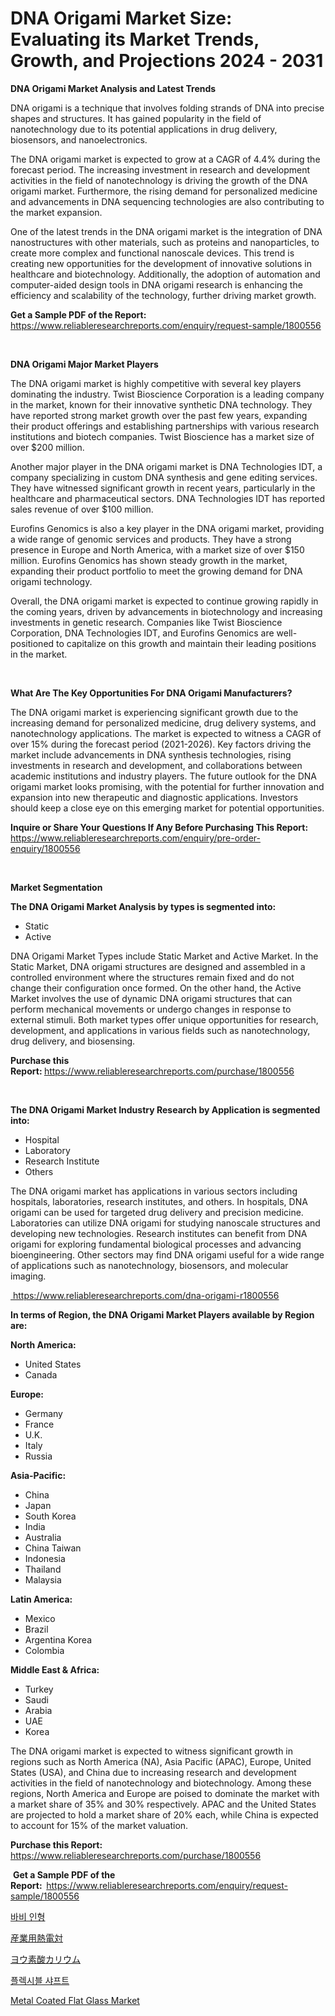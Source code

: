 <p><h1>DNA Origami Market Size: Evaluating its Market Trends, Growth, and Projections 2024 - 2031</h1></p><p><strong>DNA Origami Market Analysis and Latest Trends</strong></p>
<p><p>DNA origami is a technique that involves folding strands of DNA into precise shapes and structures. It has gained popularity in the field of nanotechnology due to its potential applications in drug delivery, biosensors, and nanoelectronics.</p><p>The DNA origami market is expected to grow at a CAGR of 4.4% during the forecast period. The increasing investment in research and development activities in the field of nanotechnology is driving the growth of the DNA origami market. Furthermore, the rising demand for personalized medicine and advancements in DNA sequencing technologies are also contributing to the market expansion.</p><p>One of the latest trends in the DNA origami market is the integration of DNA nanostructures with other materials, such as proteins and nanoparticles, to create more complex and functional nanoscale devices. This trend is creating new opportunities for the development of innovative solutions in healthcare and biotechnology. Additionally, the adoption of automation and computer-aided design tools in DNA origami research is enhancing the efficiency and scalability of the technology, further driving market growth.</p></p>
<p><strong>Get a Sample PDF of the Report:&nbsp;</strong> <a href="https://www.reliableresearchreports.com/enquiry/request-sample/1800556">https://www.reliableresearchreports.com/enquiry/request-sample/1800556</a></p>
<p>&nbsp;</p>
<p><strong>DNA Origami Major Market Players</strong></p>
<p><p>The DNA origami market is highly competitive with several key players dominating the industry. Twist Bioscience Corporation is a leading company in the market, known for their innovative synthetic DNA technology. They have reported strong market growth over the past few years, expanding their product offerings and establishing partnerships with various research institutions and biotech companies. Twist Bioscience has a market size of over $200 million.</p><p>Another major player in the DNA origami market is DNA Technologies IDT, a company specializing in custom DNA synthesis and gene editing services. They have witnessed significant growth in recent years, particularly in the healthcare and pharmaceutical sectors. DNA Technologies IDT has reported sales revenue of over $100 million.</p><p>Eurofins Genomics is also a key player in the DNA origami market, providing a wide range of genomic services and products. They have a strong presence in Europe and North America, with a market size of over $150 million. Eurofins Genomics has shown steady growth in the market, expanding their product portfolio to meet the growing demand for DNA origami technology.</p><p>Overall, the DNA origami market is expected to continue growing rapidly in the coming years, driven by advancements in biotechnology and increasing investments in genetic research. Companies like Twist Bioscience Corporation, DNA Technologies IDT, and Eurofins Genomics are well-positioned to capitalize on this growth and maintain their leading positions in the market.</p></p>
<p>&nbsp;</p>
<p><strong>What Are The Key Opportunities For DNA Origami Manufacturers?</strong></p>
<p><p>The DNA origami market is experiencing significant growth due to the increasing demand for personalized medicine, drug delivery systems, and nanotechnology applications. The market is expected to witness a CAGR of over 15% during the forecast period (2021-2026). Key factors driving the market include advancements in DNA synthesis technologies, rising investments in research and development, and collaborations between academic institutions and industry players. The future outlook for the DNA origami market looks promising, with the potential for further innovation and expansion into new therapeutic and diagnostic applications. Investors should keep a close eye on this emerging market for potential opportunities.</p></p>
<p><strong>Inquire or Share Your Questions If Any Before Purchasing This Report:</strong> <a href="https://www.reliableresearchreports.com/enquiry/pre-order-enquiry/1800556">https://www.reliableresearchreports.com/enquiry/pre-order-enquiry/1800556</a></p>
<p>&nbsp;</p>
<p><strong>Market Segmentation</strong></p>
<p><strong>The DNA Origami Market Analysis by types is segmented into:</strong></p>
<p><ul><li>Static</li><li>Active</li></ul></p>
<p><p>DNA Origami Market Types include Static Market and Active Market. In the Static Market, DNA origami structures are designed and assembled in a controlled environment where the structures remain fixed and do not change their configuration once formed. On the other hand, the Active Market involves the use of dynamic DNA origami structures that can perform mechanical movements or undergo changes in response to external stimuli. Both market types offer unique opportunities for research, development, and applications in various fields such as nanotechnology, drug delivery, and biosensing.</p></p>
<p><strong>Purchase this Report:&nbsp;</strong><a href="https://www.reliableresearchreports.com/purchase/1800556">https://www.reliableresearchreports.com/purchase/1800556</a></p>
<p>&nbsp;</p>
<p><strong>The DNA Origami Market Industry Research by Application is segmented into:</strong></p>
<p><ul><li>Hospital</li><li>Laboratory</li><li>Research Institute</li><li>Others</li></ul></p>
<p><p>The DNA origami market has applications in various sectors including hospitals, laboratories, research institutes, and others. In hospitals, DNA origami can be used for targeted drug delivery and precision medicine. Laboratories can utilize DNA origami for studying nanoscale structures and developing new technologies. Research institutes can benefit from DNA origami for exploring fundamental biological processes and advancing bioengineering. Other sectors may find DNA origami useful for a wide range of applications such as nanotechnology, biosensors, and molecular imaging.</p></p>
<p><a href="https://www.reliableresearchreports.com/dna-origami-r1800556">&nbsp;https://www.reliableresearchreports.com/dna-origami-r1800556</a></p>
<p><strong>In terms of Region, the DNA Origami Market Players available by Region are:</strong></p>
<p>
    <p> <strong> North America: </strong>
        <ul>
            <li>United States</li>
            <li>Canada</li>
        </ul>
        </p> 
    <p> <strong> Europe: </strong>
        <ul>
            <li>Germany</li>
            <li>France</li>
            <li>U.K.</li>
            <li>Italy</li>
            <li>Russia</li>
        </ul>
        </p> 
    <p> <strong> Asia-Pacific: </strong>
        <ul>
            <li>China</li>
            <li>Japan</li>
            <li>South Korea</li>
            <li>India</li>
            <li>Australia</li>
            <li>China Taiwan</li>
            <li>Indonesia</li>
            <li>Thailand</li>
            <li>Malaysia</li>
        </ul>
        </p> 
    <p> <strong> Latin America: </strong>
        <ul>
            <li>Mexico</li>
            <li>Brazil</li>
            <li>Argentina Korea</li>
            <li>Colombia</li>
        </ul>
        </p> 
    <p> <strong> Middle East & Africa: </strong>
        <ul>
            <li>Turkey</li>
            <li>Saudi</li>
            <li>Arabia</li>
            <li>UAE</li>
            <li>Korea</li>
        </ul>
    </p>
    </p>
<p><p>The DNA origami market is expected to witness significant growth in regions such as North America (NA), Asia Pacific (APAC), Europe, United States (USA), and China due to increasing research and development activities in the field of nanotechnology and biotechnology. Among these regions, North America and Europe are poised to dominate the market with a market share of 35% and 30% respectively. APAC and the United States are projected to hold a market share of 20% each, while China is expected to account for 15% of the market valuation.</p></p>
<p><strong>Purchase this Report: </strong><a href="https://www.reliableresearchreports.com/purchase/1800556">https://www.reliableresearchreports.com/purchase/1800556</a></p>
<p>&nbsp;<strong>Get a Sample PDF of the Report:&nbsp;&nbsp;</strong><a href="https://www.reliableresearchreports.com/enquiry/request-sample/1800556">https://www.reliableresearchreports.com/enquiry/request-sample/1800556</a></p>
<p><strong></strong></p>
<p><p><a href="https://github.com/TimmyMann6767/Market-Research-Report-List-1/blob/main/514640542748.md">바비 인형</a></p><p><a href="https://medium.com/@alletty768546/%E7%94%A3%E6%A5%AD%E7%94%A8%E7%86%B1%E9%9B%BB%E5%AF%BE%E5%B8%82%E5%A0%B4%E3%81%AF-%E5%B8%82%E5%A0%B4%E3%82%B7%E3%82%A7%E3%82%A2-%E5%B8%82%E5%A0%B4%E3%83%88%E3%83%AC%E3%83%B3%E3%83%89-%E3%81%8A%E3%82%88%E3%81%B3%E5%B8%82%E5%A0%B4%E6%88%90%E9%95%B7%E3%81%AB%E9%96%A2%E3%81%99%E3%82%8B%E6%83%85%E5%A0%B1%E3%82%92%E6%8F%90%E4%BE%9B%E3%81%97%E3%81%BE%E3%81%99-fdc640524813">産業用熱電対</a></p><p><a href="https://github.com/bucuel854722/Market-Research-Report-List-1/blob/main/632146746882.md">ヨウ素酸カリウム</a></p><p><a href="https://medium.com/@hilmi-2a/%EC%9C%A0%EC%97%B0%EC%B6%95-%EC%8B%9C%EC%9E%A5-%EB%B6%84%EC%84%9D-%EB%B0%8F-%ED%81%AC%EA%B8%B0-%EC%98%88%EC%B8%A1%EC%9D%80-2024%EB%85%84%EB%B6%80%ED%84%B0-2031%EB%85%84%EA%B9%8C%EC%A7%80-%EA%B8%B0%EA%B0%84%EC%97%90-%EB%8C%80%ED%95%B4-%EC%A7%84%ED%96%89%EB%90%98%EC%97%88%EC%8A%B5%EB%8B%88%EB%8B%A4-cc3b598f924e">플렉시블 샤프트</a></p><p><a href="https://www.linkedin.com/pulse/metal-coated-flat-glass-market-centers-aspects-growth-share-bbzxc?trackingId=3BApgHvMKYoCUTm%2FtQMN3g%3D%3D">Metal Coated Flat Glass Market</a></p></p>